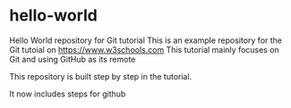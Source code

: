 # hello-world
Hello World repository for Git tutorial
This is an example repository for the Git tutoial on https://www.w3schools.com
This tutorial mainly focuses on Git and using GitHub as its remote

This repository is built step by step in the tutorial.

It now includes steps for github
